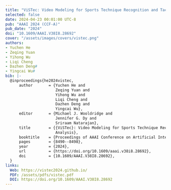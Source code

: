 ```yaml
---
title: "ViSTec: Video Modeling for Sports Technique Recognition and Tactical Analysis"
selected: false
date: 2024-04-23 00:01:00 UTC-8
pub: "AAAI 2024 (CCF-A)"
pub_date: "2024"
doi: "10.1609/AAAI.V38I8.28692"
cover: "/assets/images/covers/vistec.png"
authors:
- Yuchen He
- Zeqing Yuan
- Yihong Wu
- Liqi Cheng
- Dazhen Deng#
- Yingcai Wu#
bib: |-
  @inproceedings{he2024vistec,
      author       = {Yuchen He and
                      Zeqing Yuan and
                      Yihong Wu and
                      Liqi Cheng and
                      Dazhen Deng and
                      Yingcai Wu},
      editor       = {Michael J. Wooldridge and
                      Jennifer G. Dy and
                      Sriraam Natarajan},
      title        = {{ViSTec}: Video Modeling for Sports Technique Recognition and Tactical
                      Analysis},
      booktitle    = {Proceedings of AAAI Conference on Artificial Intelligence},
      pages        = {8490--8498},
      year         = {2024},
      url          = {https://doi.org/10.1609/aaai.v38i8.28692},
      doi          = {10.1609/AAAI.V38I8.28692},
  }
links:
  Web: https://vistec2024.github.io/
  PDF: /assets/pdfs/vistec.pdf
  DOI: https://doi.org/10.1609/AAAI.V38I8.28692
---
```

